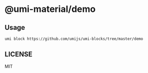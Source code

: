 # @umi-material/demo



## Usage

```sh
umi block https://github.com/umijs/umi-blocks/tree/master/demo
```

## LICENSE

MIT
